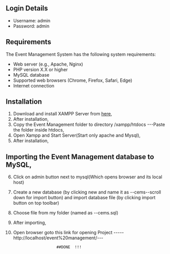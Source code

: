 ## Login Details
- Username: admin
- Password: admin

## Requirements

The Event Management System has the following system requirements:

- Web server (e.g., Apache, Nginx)
- PHP version X.X or higher
- MySQL database
- Supported web browsers (Chrome, Firefox, Safari, Edge)
- Internet connection

## Installation

1. Download and install XAMPP Server from [here](https://www.apachefriends.org/download.html),
2. After installation,
3. Copy the Event Management folder to directory /xampp/htdocs  ---Paste the folder inside htdocs,
4. Open Xampp and Start Server(Start only apache and Mysql),
5. After installation,

## Importing the Event Management database to MySQL,

6. Click on admin button next to mysql(Which opens browser and its local host)
7. Create a new database (by clicking new and name it as --cems--scroll down for import button) and import database file  (by clicking import button on top toolbar) 
8. Choose file from my folder (named as --cems.sql)
8. After importing,
9. Open browser goto this link for opening Project -----http://localhost/event%20management/---


                          ##DONE  !!!

